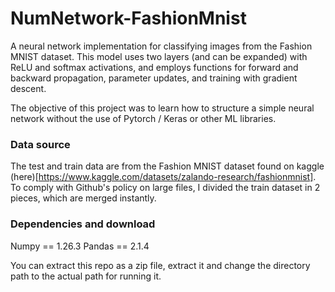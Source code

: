 # NumNetwork-FashionMnist

A neural network implementation for classifying images from the Fashion MNIST dataset.
This model uses two layers (and can be expanded) with ReLU and softmax activations, and employs functions for forward and backward propagation, parameter updates, and training with gradient descent.

The objective of this project was to learn how to structure a simple neural network without the use of Pytorch / Keras or other ML libraries. 


### Data source
The test and train data are from the Fashion MNIST dataset found on kaggle (here)[https://www.kaggle.com/datasets/zalando-research/fashionmnist]. 
To comply with Github's policy on large files, I divided the train dataset in 2 pieces, which are merged instantly.


### Dependencies and download

Numpy == 1.26.3
Pandas == 2.1.4

You can extract this repo as a zip file, extract it and change the directory path to the actual path for running it. 
